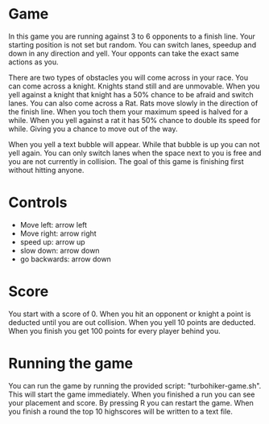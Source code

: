 # Game
In this game you are running against 3 to 6 opponents to a finish line. Your starting position is not set but random.
You can switch lanes, speedup and down in any direction and yell. Your opponts can take the exact same actions as you.

There are two types of obstacles you will come across in your race.
You can come across a knight. Knights stand still and are unmovable. When you yell against a knight that knight has a 50% chance to be afraid and switch lanes.
You can also come across a Rat. Rats move slowly in the direction of the finish line. When you toch them your maximum speed is halved for a while.  When you yell against a rat it has 50% chance to double its speed for while. Giving you a chance to move out of the way.

When you yell a text bubble will appear. While that bubble is up you can not yell again.
You can only switch lanes when the space next to you is free and you are not currently in collision.
The goal of this game is finishing first without hitting anyone.

# Controls
- Move left: arrow left 
- Move right: arrow right
- speed up: arrow up
- slow down: arrow down
- go backwards: arrow down

# Score
You start with a score of 0.
When you hit an opponent or knight a point is deducted until you are out collision.
When you yell 10 points are deducted.
When you finish you get 100 points for every player behind you.

# Running the game
You can run the game by running the provided script: "turbohiker-game.sh".
This will start the game immediately.
When you finished a run you can see your placement and score.
By pressing R you can restart the game.
When you finish a round the top 10 highscores will be written to a text file.
